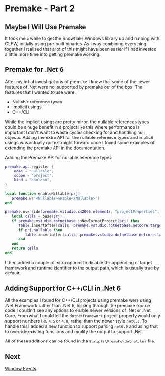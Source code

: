 # Premake - Part 2

## Maybe I Will Use Premake

It took me a while to get the Snowflake.Windows library up and running with GLFW, initially using pre-built binaries. As I was combining everything together I realised that a lot of this might have been easier if I had invested a little more time into getting premake working.

## Premake for .Net 6

After my initial investigations of premake I knew that some of the newer features of .Net were not supported by premake out of the box. The features that I wanted to use were:

- Nullable reference types
- Implicit usings
- C++/CLI

While the implicit usings are pretty minor, the nullable references types could be a huge benefit in a project like this where performance is important I don't want to waste cycles checking for and handling null objects. Adding the extra API for the nullable reference types and implicit usings was actually quite straight forward once I found some examples of extending the premake API in the documentation.

Adding the Premake API for nullable reference types:
```lua
premake.api.register {
	name = "nullable",
	scope = "project",
	kind = "boolean",
}

local function enableNullable(prj)
   premake.w('<Nullable>enable</Nullable>')
end

premake.override(premake.vstudio.cs2005.elements, "projectProperties", function(base, prj)
   local calls = base(prj)
   if premake.vstudio.dotnetbase.isNewFormatProject(prj) then
      table.insertafter(calls, premake.vstudio.dotnetbase.netcore.targetFramework, platforms)
      if prj.nullable then
         table.insertafter(calls, premake.vstudio.dotnetbase.netcore.targetFramework, enableNullable)
      end
   end
   return calls
end)
```
I then added a couple of extra options to disable the appending of target framework and runtime identifier to the output path, which is usually true by default.

## Adding Support for C++/CLI in .Net 6

All the examples I found for C++/CLI projects using premake were using .Net Framework rather than .Net 6, looking through the premake source code I couldn't see any options to enable newer versions of .Net or .Net Core. From what I could tell the `dotnetframework` project property would only support numbers i.e. `4.5` or `4.8`, rather than the newer style `net6.0`. To handle this I added a new function to support parsing `net6.0` and using that to override existing functions and modify the output to support .Net.

All of these additions can be found in the `Scripts\Premake\dotnet.lua` file.

## Next
[Window Events](https://github.com/ChrisVicary/Snowflake/blob/main/Documentation/Blog/09-WindowEvents.md)